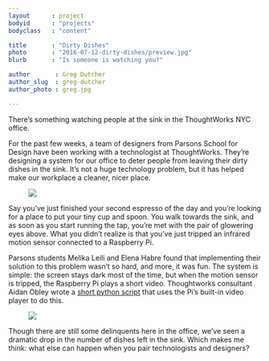 ```yaml
---
layout      : project
bodyid      : "projects"
bodyclass   : "content"

title       : "Dirty Dishes"
photo       : "2016-07-12-dirty-dishes/preview.jpg"
blurb       : "Is someone is watching you?"

author       : Greg Dutcher
author_slug  : greg-dutcher
author_photo : greg.jpg

---
```


There’s something watching people at the sink in the ThoughtWorks NYC office.

For the past few weeks, a team of designers from Parsons School for Design have been working with a technologist at ThoughtWorks.  They’re designing a system for our office to deter people from leaving their dirty dishes in the sink.  It’s not a huge technology problem, but it has helped make our workplace a cleaner, nicer place.

<figure class="project-page__image-container"><img class="project-page__image" src="/images/projects/2016-07-12-dirty-dishes/dirtyDishes.gif"></figure>

Say you’ve just finished your second espresso of the day and you’re looking for a place to put your tiny cup and spoon.  You walk towards the sink, and as soon as you start running the tap, you’re met with the pair of glowering eyes above.  What you didn’t realize is that you’ve just tripped an infrared motion sensor connected to a Raspberry Pi.

Parsons students Melika Leili and Elena Habre found that implementing their solution to this problem wasn’t so hard, and more, it was fun.  The system is simple: the screen stays dark most of the time, but when the motion sensor is tripped, the Raspberry Pi plays a short video.  Thoughtworks consultant Aidan Obley wrote a <a href="https://github.com/adobley/PiMotionPlayer" target="_blank" rel="noopener noreferrer">short python script</a> that uses the Pi’s built-in video player to do this.  

<figure class="project-page__image-container"><img class="project-page__image" src="/images/projects/2016-07-12-dirty-dishes/dirtyDishes2.jpg"></figure>

Though there are still some delinquents here in the office, we’ve seen a dramatic drop in the number of dishes left in the sink.  Which makes me think: what else can happen when you pair technologists and designers?
